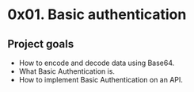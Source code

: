 # 0x01. Basic authentication

## Project goals
* How to encode and decode data using Base64.
* What Basic Authentication is.
* How to implement Basic Authentication on an API.
